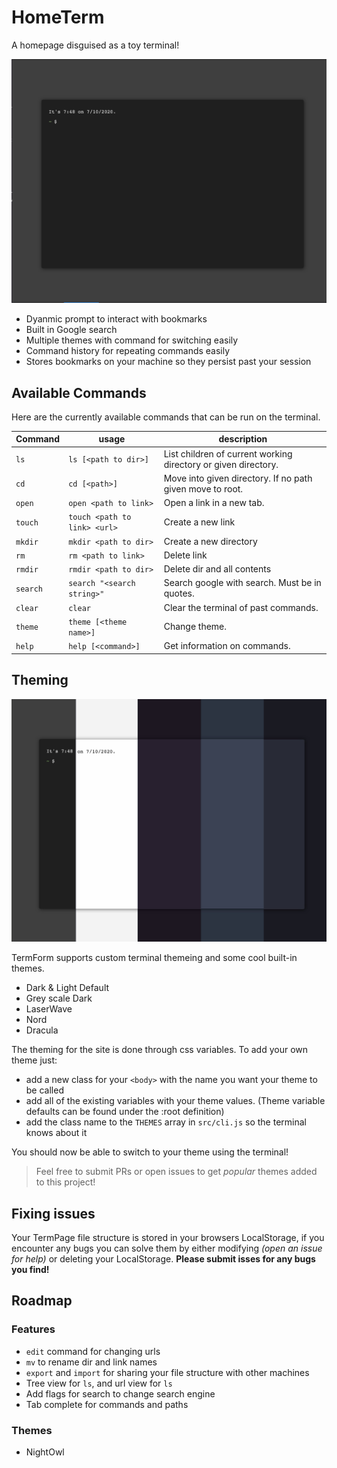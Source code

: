 # HomeTerm

A homepage disguised as a toy terminal!

![HomeTerm](/media/HomeTerm.png)

- Dyanmic prompt to interact with bookmarks
- Built in Google search
- Multiple themes with command for switching easily
- Command history for repeating commands easily
- Stores bookmarks on your machine so they persist past your session

## Available Commands

Here are the currently available commands that can be run on the terminal.

| Command  | usage                        | description                                                    |
| -------- | ---------------------------- | -------------------------------------------------------------- |
| `ls`     | `ls [<path to dir>]`         | List children of current working directory or given directory. |
| `cd`     | `cd [<path>]`                | Move into given directory. If no path given move to root.      |
| `open`   | `open <path to link>`        | Open a link in a new tab.                                      |
| `touch`  | `touch <path to link> <url>` | Create a new link                                              |
| `mkdir`  | `mkdir <path to dir>`        | Create a new directory                                         |
| `rm`     | `rm <path to link>`          | Delete link                                                    |
| `rmdir`  | `rmdir <path to dir>`        | Delete dir and all contents                                    |
| `search` | `search "<search string>"`   | Search google with search. Must be in quotes.                  |
| `clear`  | `clear`                      | Clear the terminal of past commands.                           |
| `theme`  | `theme [<theme name>]`       | Change theme.                                                  |
| `help`   | `help [<command>]`           | Get information on commands.                                   |

## Theming

![Terminal Themes](/media/theming.png)

TermForm supports custom terminal themeing and some cool built-in themes.

- Dark & Light Default
- Grey scale Dark
- LaserWave
- Nord
- Dracula

The theming for the site is done through css variables.
To add your own theme just:

- add a new class for your `<body>` with the name you want your theme to be called
- add all of the existing variables with your theme values. (Theme variable defaults can be found under the :root definition)
- add the class name to the `THEMES` array in `src/cli.js` so the terminal knows about it

You should now be able to switch to your theme using the terminal!

> Feel free to submit PRs or open issues to get _popular_ themes added to this project!

## Fixing issues

Your TermPage file structure is stored in your browsers LocalStorage, if you encounter any bugs you can solve them by either modifying _(open an issue for help)_ or deleting your LocalStorage. **Please submit isses for any bugs you find!**

## Roadmap

### Features

- `edit` command for changing urls
- `mv` to rename dir and link names
- `export` and `import` for sharing your file structure with other machines
- Tree view for `ls`, and url view for `ls`
- Add flags for search to change search engine
- Tab complete for commands and paths

### Themes

- NightOwl
